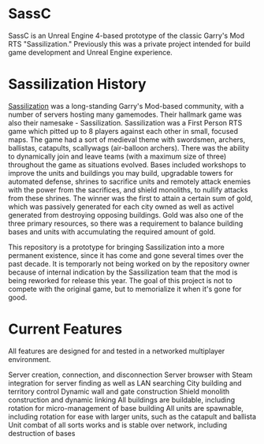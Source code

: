 # SassC
SassC is an Unreal Engine 4-based prototype of the classic Garry's Mod RTS "Sassilization." Previously this was a private project intended for build game development and Unreal Engine experience.

# Sassilization History
[Sassilization](http://sassilization.com/) was a long-standing Garry's Mod-based community, with a number of servers hosting many gamemodes. Their hallmark game was also their namesake - Sassilization. Sassilization was a First Person RTS game which pitted up to 8 players against each other in small, focused maps. The game had a sort of medieval theme with swordsmen, archers, ballistas, catapults, scallywags (air-balloon archers). There was the ability to dynamically join and leave teams (with a maximum size of three) throughout the game as situations evolved. Bases included workshops to improve the units and buildings you may build, upgradable towers for automated defense, shrines to sacrifice units and remotely attack enemies with the power from the sacrifices, and shield monoliths, to nullify attacks from these shrines. The winner was the first to attain a certain sum of gold, which was passively generated for each city owned as well as activel generated from destroying opposing buildings. Gold was also one of the three primary resources, so there was a requirement to balance building bases and units with accumulating the required amount of gold.

This repository is a prototype for bringing Sassilization into a more permanent existence, since it has come and gone several times over the past decade. It is temporarly not being worked on by the repository owner because of internal indication by the Sassilization team that the mod is being reworked for release this year. The goal of this project is not to compete with the original game, but to memorialize it when it's gone for good.

# Current Features
All features are designed for and tested in a networked multiplayer environment.

Server creation, connection, and disconnection
Server browser with Steam integration for server finding as well as LAN searching
City building and territory control
Dynamic wall and gate construction
Shield monolith construction and dynamic linking
All buildings are buildable, including rotation for micro-management of base building
All units are spawnable, including rotation for ease with larger units, such as the catapult and ballista
Unit combat of all sorts works and is stable over network, including destruction of bases
